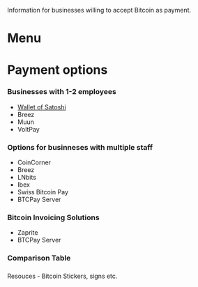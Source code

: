 Information for businesses willing to accept Bitcoin as payment.

# Menu

# Payment options

### Businesses with 1-2 employees

- [Wallet of Satoshi](WoS.md)
- Breez
- Muun
- VoltPay

### Options for businneses with multiple staff

- CoinCorner
- Breez
- LNbits
- Ibex
- Swiss Bitcoin Pay
- BTCPay Server

### Bitcoin Invoicing Solutions

- Zaprite
- BTCPay Server

### Comparison Table

### 
Resouces - Bitcoin Stickers, signs etc.
